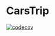 # CarsTrip

[![codecov](https://codecov.io/gh/wouterwietses/cars-trip/graph/badge.svg)](https://codecov.io/gh/wouterwietses/cars-trip)

